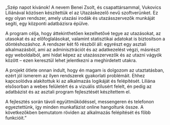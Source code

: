 „Szép napot kívánok!
A nevem Benei Zsolt, és csapattársammal, Vukovics Liliánával közösen készítettük el az Utazáskezelő nevű szoftverünket.
Ez egy olyan rendszer, amely utazási irodák és utazásszervezők munkáját segíti, egy központi adatbázisra épülve.

A program célja, hogy áttekinthetően kezelhetővé tegye az utazásokat, az utasokat és az előfoglalásokat, valamint statisztikai adatokat is biztosítson a döntéshozáshoz.
A rendszer két fő részből áll:
egyrészt egy asztali alkalmazásból, ami az adminisztrációt és az adatkezelést végzi,
másrészt egy weboldalból, ami hidat képez az utazásszervezők és az utazni vágyók között – ezen keresztül lehet jelentkezni a meghirdetett utakra.

A projekt ötlete onnan indult, hogy én magam is dolgozom az utaztatásban, ezért jól ismerem az ilyen rendszerek gyakorlati problémáit.
Ehhez kapcsolódva alakítottuk ki az alkalmazás logikáját és felépítését.
Liliána elsősorban a webes felületért és a vizuális stílusért felelt,
én pedig az adatbázist és az asztali program fejlesztését készítettem el.

A fejlesztés során távoli együttműködéssel, messengeren és telefonon egyeztettünk, így minden munkafázist online hangoltunk össze.
A következőkben bemutatom röviden az alkalmazás felépítését és főbb funkcióit.”
